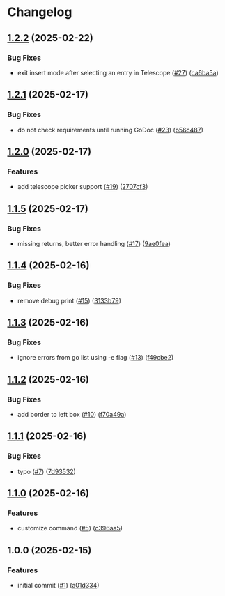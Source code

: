 # Changelog

## [1.2.2](https://github.com/fredrikaverpil/godoc.nvim/compare/v1.2.1...v1.2.2) (2025-02-22)


### Bug Fixes

* exit insert mode after selecting an entry in Telescope ([#27](https://github.com/fredrikaverpil/godoc.nvim/issues/27)) ([ca6ba5a](https://github.com/fredrikaverpil/godoc.nvim/commit/ca6ba5ad9b9474ef42abc70bf2ac4d48770875a0))

## [1.2.1](https://github.com/fredrikaverpil/godoc.nvim/compare/v1.2.0...v1.2.1) (2025-02-17)


### Bug Fixes

* do not check requirements until running GoDoc ([#23](https://github.com/fredrikaverpil/godoc.nvim/issues/23)) ([b56c487](https://github.com/fredrikaverpil/godoc.nvim/commit/b56c487a1efd6c23c290b4a3ebad39305922158f))

## [1.2.0](https://github.com/fredrikaverpil/godoc.nvim/compare/v1.1.5...v1.2.0) (2025-02-17)


### Features

* add telescope picker support ([#19](https://github.com/fredrikaverpil/godoc.nvim/issues/19)) ([2707cf3](https://github.com/fredrikaverpil/godoc.nvim/commit/2707cf3d825ec5fde5752617d89940402e804e88))

## [1.1.5](https://github.com/fredrikaverpil/godoc.nvim/compare/v1.1.4...v1.1.5) (2025-02-17)


### Bug Fixes

* missing returns, better error handling ([#17](https://github.com/fredrikaverpil/godoc.nvim/issues/17)) ([9ae0fea](https://github.com/fredrikaverpil/godoc.nvim/commit/9ae0fea63cb72bfe9025785377d77490229e5a79))

## [1.1.4](https://github.com/fredrikaverpil/godoc.nvim/compare/v1.1.3...v1.1.4) (2025-02-16)


### Bug Fixes

* remove debug print ([#15](https://github.com/fredrikaverpil/godoc.nvim/issues/15)) ([3133b79](https://github.com/fredrikaverpil/godoc.nvim/commit/3133b79fa03c4fb86d397d20f983af14ced788b7))

## [1.1.3](https://github.com/fredrikaverpil/godoc.nvim/compare/v1.1.2...v1.1.3) (2025-02-16)


### Bug Fixes

* ignore errors from go list using -e flag ([#13](https://github.com/fredrikaverpil/godoc.nvim/issues/13)) ([f49cbe2](https://github.com/fredrikaverpil/godoc.nvim/commit/f49cbe2e82b599aa9a0703ade388be3f093128c7))

## [1.1.2](https://github.com/fredrikaverpil/godoc.nvim/compare/v1.1.1...v1.1.2) (2025-02-16)


### Bug Fixes

* add border to left box ([#10](https://github.com/fredrikaverpil/godoc.nvim/issues/10)) ([f70a49a](https://github.com/fredrikaverpil/godoc.nvim/commit/f70a49a872e0bf551c252f1af185601202a3eb69))

## [1.1.1](https://github.com/fredrikaverpil/godoc.nvim/compare/v1.1.0...v1.1.1) (2025-02-16)


### Bug Fixes

* typo ([#7](https://github.com/fredrikaverpil/godoc.nvim/issues/7)) ([7d93532](https://github.com/fredrikaverpil/godoc.nvim/commit/7d93532c285070793336364044e16f13d53aa00a))

## [1.1.0](https://github.com/fredrikaverpil/godoc.nvim/compare/v1.0.0...v1.1.0) (2025-02-16)


### Features

* customize command ([#5](https://github.com/fredrikaverpil/godoc.nvim/issues/5)) ([c396aa5](https://github.com/fredrikaverpil/godoc.nvim/commit/c396aa5051f234eb3eea1714817af823cf9e011b))

## 1.0.0 (2025-02-15)


### Features

* initial commit ([#1](https://github.com/fredrikaverpil/godoc.nvim/issues/1)) ([a01d334](https://github.com/fredrikaverpil/godoc.nvim/commit/a01d334c6bcb55e94d1908a1b470ba378a417607))
